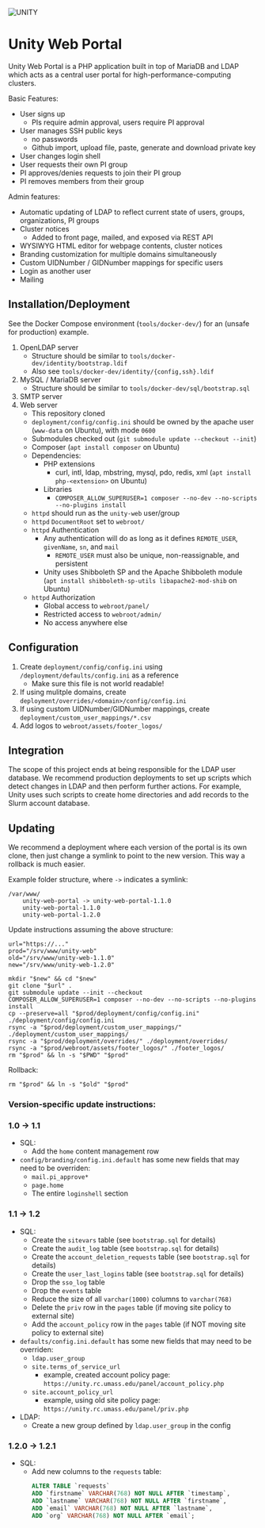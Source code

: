 ![UNITY](https://user-images.githubusercontent.com/40907639/137608695-2d914da2-1ecc-480b-a47e-a9e33b2b1b45.png)

# Unity Web Portal
Unity Web Portal is a PHP application built in top of MariaDB and LDAP which acts as a central user portal for high-performance-computing clusters. 

Basic Features:
   * User signs up
       * PIs require admin approval, users require PI approval
   * User manages SSH public keys
       * no passwords
       * Github import, upload file, paste, generate and download private key
   * User changes login shell
   * User requests their own PI group
   * PI approves/denies requests to join their PI group
   * PI removes members from their group

Admin features:
   * Automatic updating of LDAP to reflect current state of users, groups, organizations, PI groups
   * Cluster notices
       * Added to front page, mailed, and exposed via REST API
   * WYSIWYG HTML editor for webpage contents, cluster notices
   * Branding customization for multiple domains simultaneously
   * Custom UIDNumber / GIDNumber mappings for specific users
   * Login as another user
   * Mailing

## Installation/Deployment

See the Docker Compose environment (`tools/docker-dev/`) for an (unsafe for production) example.

1. OpenLDAP server
    * Structure should be similar to `tools/docker-dev/identity/bootstrap.ldif` <!-- TODO separate OUs from entries -->
    * Also see `tools/docker-dev/identity/{config,ssh}.ldif`
1. MySQL / MariaDB server
    * Structure should be similar to `tools/docker-dev/sql/bootstrap.sql` <!-- TODO separate structure from data -->
1. SMTP server
1. Web server
    * This repository cloned
    * `deployment/config/config.ini` should be owned by the apache user (`www-data` on Ubuntu), with mode `0600`
    * Submodules checked out (`git submodule update --checkout --init`)
    * Composer (`apt install composer` on Ubuntu)
    * Dependencies:
        * PHP extensions
            * curl, intl, ldap, mbstring, mysql, pdo, redis, xml (`apt install php-<extension>` on Ubuntu)
        * Libraries
            * `COMPOSER_ALLOW_SUPERUSER=1 composer --no-dev --no-scripts --no-plugins install`
    * `httpd` should run as the `unity-web` user/group
    * `httpd` `DocumentRoot` set to `webroot/`
    * `httpd` Authentication
        * Any authentication will do as long as it defines `REMOTE_USER`, `givenName`, `sn`, and `mail`
            * `REMOTE_USER` must also be unique, non-reassignable, and persistent
        * Unity uses Shibboleth SP and the Apache Shibboleth module (`apt install shibboleth-sp-utils libapache2-mod-shib` on Ubuntu)
    * `httpd` Authorization
        * Global access to `webroot/panel/`
        * Restricted access to `webroot/admin/`
        * No access anywhere else

## Configuration
1. Create `deployment/config/config.ini` using `/deployment/defaults/config.ini` as a reference
    * Make sure this file is not world readable!
1. If using mulitple domains, create `deployment/overrides/<domain>/config/config.ini`
1. If using custom UIDNumber/GIDNumber mappings, create `deployment/custom_user_mappings/*.csv`
1. Add logos to `webroot/assets/footer_logos/`

## Integration
The scope of this project ends at being responsible for the LDAP user database. We recommend production deployments to set up scripts which detect changes in LDAP and then perform further actions. For example, Unity uses such scripts to create home directories and add records to the Slurm account database.

## Updating
We recommend a deployment where each version of the portal is its own clone, then just change a symlink to point to the new version. This way a rollback is much easier.

Example folder structure, where `->` indicates a symlink:
```
/var/www/
    unity-web-portal -> unity-web-portal-1.1.0
    unity-web-portal-1.1.0
    unity-web-portal-1.2.0
```

Update instructions assuming the above structure:

```shell
url="https://..."
prod="/srv/www/unity-web"
old="/srv/www/unity-web-1.1.0"
new="/srv/www/unity-web-1.2.0"

mkdir "$new" && cd "$new"
git clone "$url" .
git submodule update --init --checkout
COMPOSER_ALLOW_SUPERUSER=1 composer --no-dev --no-scripts --no-plugins install
cp --preserve=all "$prod/deployment/config/config.ini" ./deployment/config/config.ini
rsync -a "$prod/deployment/custom_user_mappings/" ./deployment/custom_user_mappings/
rsync -a "$prod/deployment/overrides/" ./deployment/overrides/
rsync -a "$prod/webroot/assets/footer_logos/" ./footer_logos/
rm "$prod" && ln -s "$PWD" "$prod"
```

Rollback:

```shell
rm "$prod" && ln -s "$old" "$prod"
```

### Version-specific update instructions:

### 1.0 -> 1.1
* SQL:
  * Add the `home` content management row
* `config/branding/config.ini.default` has some new fields that may need to be overriden:
   * `mail.pi_approve*`
   * `page.home`
   * The entire `loginshell` section

### 1.1 -> 1.2
* SQL:
    * Create the `sitevars` table (see `bootstrap.sql` for details)
    * Create the `audit_log` table (see `bootstrap.sql` for details)
    * Create the `account_deletion_requests` table (see `bootstrap.sql` for details)
    * Create the `user_last_logins` table (see `bootstrap.sql` for details)
    * Drop the `sso_log` table
    * Drop the `events` table
    * Reduce the size of all `varchar(1000)` columns to `varchar(768)`
    * Delete the `priv` row in the `pages` table (if moving site policy to external site)
    * Add the `account_policy` row in the `pages` table (if NOT moving site policy to external site)
* `defaults/config.ini.default` has some new fields that may need to be overriden:
    * `ldap.user_group`
    * `site.terms_of_service_url`
        * example, created account policy page: `https://unity.rc.umass.edu/panel/account_policy.php`
    * `site.account_policy_url`
        * example, using old site policy page: `https://unity.rc.umass.edu/panel/priv.php`
* LDAP:
    * Create a new group defined by `ldap.user_group` in the config

### 1.2.0 -> 1.2.1
* SQL:
    * Add new columns to the `requests` table:
       ```sql
       ALTER TABLE `requests`
       ADD `firstname` VARCHAR(768) NOT NULL AFTER `timestamp`,
       ADD `lastname` VARCHAR(768) NOT NULL AFTER `firstname`,
       ADD `email` VARCHAR(768) NOT NULL AFTER `lastname`,
       ADD `org` VARCHAR(768) NOT NULL AFTER `email`; 
       ```
